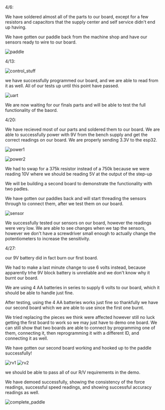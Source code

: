 4/6:

We have soldered almost all of the parts to our board, except for a few resistors and capacitors that the supply center and self service didn't end up having. 

We have gotten our paddle back from the machine shop and have our sensors ready to wire to our board. 

![paddle](../../machined_paddle.jpeg)


4/13:

![control_stuff](../../control_detailed.png)

we have successfully programmed our board, and we are able to read from it as well. All of our tests up until this point have passed. 

![uart](../../uart_detailed.png)

We are now waiting for our finals parts and will be able to test the full functionality of the baord. 


4/20:

We have recieved most of our parts and soldered them to our board. We are able to successfully power with 9V from the bench supply and get the correct readings on our board. We are properly sending 3.3V to the esp32. 

![power1](../../power_detailed1.png)

![power2](../../power_detailed2.png)

We had to swap for a 375k resistor instead of a 750k because we were reading 10V where we should be reading 5V at the output of the step-up

We will be building a second board to demonstrate the functionality with two padles. 

We have gotten our paddles back and will start threading the sensors through to connect them, after we test them on our board.

![sensor](../../sensor_detailed.png)

We successfully tested our sensors on our board, however the readings were very low. We are able to see changes when we tap the sensors, however we don't have a screwdriver small enough to actually change the potentiometers to increase the sensitivity. 


4/27:

our 9V battery did in fact burn our first board. 

We had to make a last minute change to use 6 volts instead, because apparently trhe 9V block battery is unreliable and we don't know why it burnt our board. 

We are using 4 AA batteries in series to supply 6 volts to our board, which it should be able to handle just fine.

After testing, using the 4 AA batteries works just fine so thankfully we have our second board which we are able to use since the first one burnt.

We tried replacing the pieces we think were affected however still no luck getting the first board to work so we may just have to demo one board. We can still show that two boards are able to connect by programming one of them, connecting it, then reprogramming it with a different ID, and connecting it as well. 

We have gotten our second board working and hooked up to the paddle successfully! 

![rv1](../../rvtable1.png)
![rv2](../../rvtable2.png)

we should be able to pass all of our R/V requirements in the demo.

We have demoed successfully, showing the consistency of the force readings, successful speed readings, and showing successful accuracy readings as well. 

![complete_paddle](../../complete_paddle.jpeg)

